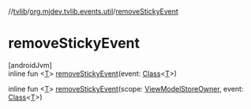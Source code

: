 //[tvlib](../../index.md)/[org.mjdev.tvlib.events.util](index.md)/[removeStickyEvent](remove-sticky-event.md)

# removeStickyEvent

[androidJvm]\
inline fun &lt;[T](remove-sticky-event.md)&gt; [removeStickyEvent](remove-sticky-event.md)(event: [Class](https://developer.android.com/reference/kotlin/java/lang/Class.html)&lt;[T](remove-sticky-event.md)&gt;)

inline fun &lt;[T](remove-sticky-event.md)&gt; [removeStickyEvent](remove-sticky-event.md)(scope: [ViewModelStoreOwner](https://developer.android.com/reference/kotlin/androidx/lifecycle/ViewModelStoreOwner.html), event: [Class](https://developer.android.com/reference/kotlin/java/lang/Class.html)&lt;[T](remove-sticky-event.md)&gt;)
